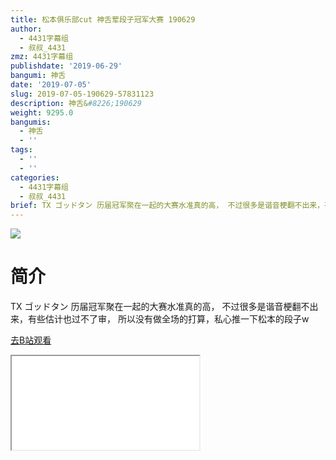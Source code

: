 ```yaml
---
title: 松本俱乐部cut 神舌荤段子冠军大赛 190629
author:
  - 4431字幕组
  - 叔叔_4431
zmz: 4431字幕组
publishdate: '2019-06-29'
bangumi: 神舌
date: '2019-07-05'
slug: 2019-07-05-190629-57831123
description: 神舌&#8226;190629
weight: 9295.0
bangumis:
  - 神舌
  - ''
tags:
  - ''
  - ''
categories:
  - 4431字幕组
  - 叔叔_4431
brief: TX ゴッドタン 历届冠军聚在一起的大赛水准真的高， 不过很多是谐音梗翻不出来，有些估计也过不了审， 所以没有做全场的打算，私心推一下松本的段子w
---
```

![](https://raw.githubusercontent.com/tcgriffith/owaraisite/master/static/tmpimg/6c4ec4d8294927fe88dc9b94cc383bc3646cc81d.jpg.480.jpg)
# 简介  
TX ゴッドタン
历届冠军聚在一起的大赛水准真的高，
不过很多是谐音梗翻不出来，有些估计也过不了审，
所以没有做全场的打算，私心推一下松本的段子w  

[去B站观看](https://www.bilibili.com/video/av57831123/)
<div class ="resp-container"><iframe class="testiframe" src="//player.bilibili.com/player.html?aid=57831123"", scrolling="no", allowfullscreen="true" > </iframe></div> 
